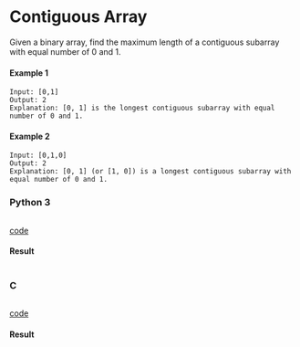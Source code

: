# Contiguous Array
Given a binary array, find the maximum length of a contiguous subarray with equal number of 0 and 1.

#### Example 1
```
Input: [0,1]
Output: 2
Explanation: [0, 1] is the longest contiguous subarray with equal number of 0 and 1.
```

#### Example 2
```
Input: [0,1,0]
Output: 2
Explanation: [0, 1] (or [1, 0]) is a longest contiguous subarray with equal number of 0 and 1.
```

### Python 3
```python

```
[code](Python%203/525.py)

#### Result
```

```

### C
```C

```
[code](C/525.c)

#### Result
```

```

